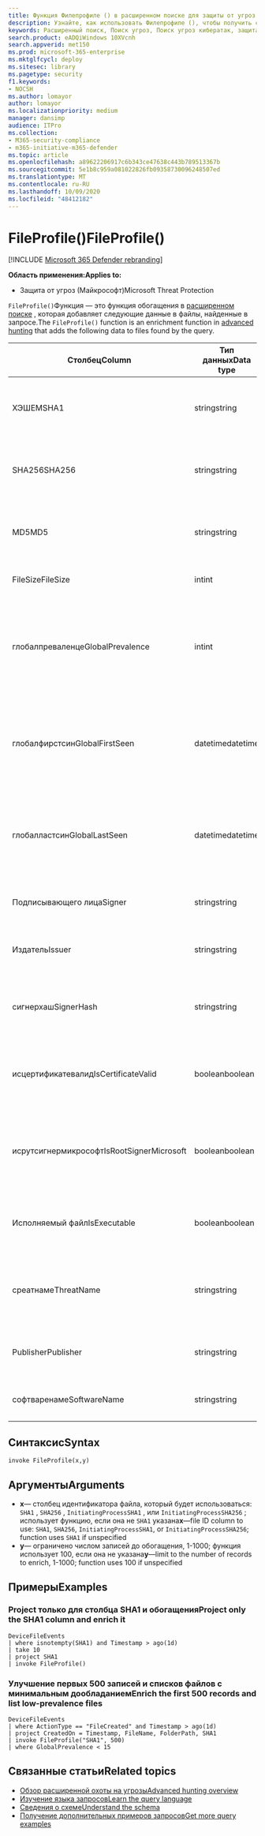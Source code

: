```yaml
---
title: Функция Филепрофиле () в расширенном поиске для защиты от угроз Майкрософт
description: Узнайте, как использовать Филепрофиле (), чтобы получить сведения о файлах в расширенных запросах поиска.
keywords: Расширенный поиск, Поиск угроз, Поиск угроз кибератак, защита от угроз Майкрософт, Microsoft 365, MTP, m365, поиск, запрос, телеметрии, Справочник по схемам, Кусто, Филепрофиле, профиле файла, функция, обогащение
search.product: eADQiWindows 10XVcnh
search.appverid: met150
ms.prod: microsoft-365-enterprise
ms.mktglfcycl: deploy
ms.sitesec: library
ms.pagetype: security
f1.keywords:
- NOCSH
ms.author: lomayor
author: lomayor
ms.localizationpriority: medium
manager: dansimp
audience: ITPro
ms.collection:
- M365-security-compliance
- m365-initiative-m365-defender
ms.topic: article
ms.openlocfilehash: a89622206917c6b343ce47638c443b789513367b
ms.sourcegitcommit: 5e1b8c959a081022826fb09358730096248507ed
ms.translationtype: MT
ms.contentlocale: ru-RU
ms.lasthandoff: 10/09/2020
ms.locfileid: "48412182"
---
```

# <a name="fileprofile"></a><span data-ttu-id="2442f-104">FileProfile()</span><span class="sxs-lookup"><span data-stu-id="2442f-104">FileProfile()</span></span>

[!INCLUDE [Microsoft 365 Defender rebranding](../includes/microsoft-defender.md)]


<span data-ttu-id="2442f-105">**Область применения:**</span><span class="sxs-lookup"><span data-stu-id="2442f-105">**Applies to:**</span></span>
- <span data-ttu-id="2442f-106">Защита от угроз (Майкрософт)</span><span class="sxs-lookup"><span data-stu-id="2442f-106">Microsoft Threat Protection</span></span>

<span data-ttu-id="2442f-107">`FileProfile()`Функция — это функция обогащения в [расширенном поиске](advanced-hunting-overview.md) , которая добавляет следующие данные в файлы, найденные в запросе.</span><span class="sxs-lookup"><span data-stu-id="2442f-107">The `FileProfile()` function is an enrichment function in [advanced hunting](advanced-hunting-overview.md) that adds the following data to files found by the query.</span></span>

| <span data-ttu-id="2442f-108">Столбец</span><span class="sxs-lookup"><span data-stu-id="2442f-108">Column</span></span> | <span data-ttu-id="2442f-109">Тип данных</span><span class="sxs-lookup"><span data-stu-id="2442f-109">Data type</span></span> | <span data-ttu-id="2442f-110">Описание</span><span class="sxs-lookup"><span data-stu-id="2442f-110">Description</span></span> |
|------------|-------------|-------------|
| <span data-ttu-id="2442f-111">ХЭШЕМ</span><span class="sxs-lookup"><span data-stu-id="2442f-111">SHA1</span></span> | <span data-ttu-id="2442f-112">string</span><span class="sxs-lookup"><span data-stu-id="2442f-112">string</span></span> | <span data-ttu-id="2442f-113">SHA-1 файла, к которому было применено записанное действие</span><span class="sxs-lookup"><span data-stu-id="2442f-113">SHA-1 of the file that the recorded action was applied to</span></span> |
| <span data-ttu-id="2442f-114">SHA256</span><span class="sxs-lookup"><span data-stu-id="2442f-114">SHA256</span></span> | <span data-ttu-id="2442f-115">string</span><span class="sxs-lookup"><span data-stu-id="2442f-115">string</span></span> | <span data-ttu-id="2442f-116">SHA – 256 файла, к которому было применено записанное действие</span><span class="sxs-lookup"><span data-stu-id="2442f-116">SHA-256 of the file that the recorded action was applied to</span></span> |
| <span data-ttu-id="2442f-117">MD5</span><span class="sxs-lookup"><span data-stu-id="2442f-117">MD5</span></span> | <span data-ttu-id="2442f-118">string</span><span class="sxs-lookup"><span data-stu-id="2442f-118">string</span></span> | <span data-ttu-id="2442f-119">Хэш MD5 файла, к которому было применено записанное действие</span><span class="sxs-lookup"><span data-stu-id="2442f-119">MD5 hash of the file that the recorded action was applied to</span></span> |
| <span data-ttu-id="2442f-120">FileSize</span><span class="sxs-lookup"><span data-stu-id="2442f-120">FileSize</span></span> | <span data-ttu-id="2442f-121">int</span><span class="sxs-lookup"><span data-stu-id="2442f-121">int</span></span> | <span data-ttu-id="2442f-122">Размер файла в байтах</span><span class="sxs-lookup"><span data-stu-id="2442f-122">Size of the file in bytes</span></span> |
| <span data-ttu-id="2442f-123">глобалпреваленце</span><span class="sxs-lookup"><span data-stu-id="2442f-123">GlobalPrevalence</span></span> | <span data-ttu-id="2442f-124">int</span><span class="sxs-lookup"><span data-stu-id="2442f-124">int</span></span> | <span data-ttu-id="2442f-125">Количество экземпляров сущности, которые корпорация Майкрософт соблюдает глобально</span><span class="sxs-lookup"><span data-stu-id="2442f-125">Number of instances of the entity observed by Microsoft globally</span></span> |
| <span data-ttu-id="2442f-126">глобалфирстсин</span><span class="sxs-lookup"><span data-stu-id="2442f-126">GlobalFirstSeen</span></span> | <span data-ttu-id="2442f-127">datetime</span><span class="sxs-lookup"><span data-stu-id="2442f-127">datetime</span></span> | <span data-ttu-id="2442f-128">Дата и время, когда объект впервые наблюдался корпорацией Майкрософт глобально</span><span class="sxs-lookup"><span data-stu-id="2442f-128">Date and time when the entity was first observed by Microsoft globally</span></span> |
| <span data-ttu-id="2442f-129">глобалластсин</span><span class="sxs-lookup"><span data-stu-id="2442f-129">GlobalLastSeen</span></span> | <span data-ttu-id="2442f-130">datetime</span><span class="sxs-lookup"><span data-stu-id="2442f-130">datetime</span></span> | <span data-ttu-id="2442f-131">Дата и время последней первоначальной отстановки объекта корпорацией Майкрософт</span><span class="sxs-lookup"><span data-stu-id="2442f-131">Date and time when the entity was last observed by Microsoft globally</span></span> |
| <span data-ttu-id="2442f-132">Подписывающего лица</span><span class="sxs-lookup"><span data-stu-id="2442f-132">Signer</span></span> | <span data-ttu-id="2442f-133">string</span><span class="sxs-lookup"><span data-stu-id="2442f-133">string</span></span> | <span data-ttu-id="2442f-134">Сведения о подписавшем файла</span><span class="sxs-lookup"><span data-stu-id="2442f-134">Information about the signer of the file</span></span> |
| <span data-ttu-id="2442f-135">Издатель</span><span class="sxs-lookup"><span data-stu-id="2442f-135">Issuer</span></span> | <span data-ttu-id="2442f-136">string</span><span class="sxs-lookup"><span data-stu-id="2442f-136">string</span></span> | <span data-ttu-id="2442f-137">Сведения о выдающем центре сертификации (ЦС)</span><span class="sxs-lookup"><span data-stu-id="2442f-137">Information about the issuing certificate authority (CA)</span></span> |
| <span data-ttu-id="2442f-138">сигнерхаш</span><span class="sxs-lookup"><span data-stu-id="2442f-138">SignerHash</span></span> | <span data-ttu-id="2442f-139">string</span><span class="sxs-lookup"><span data-stu-id="2442f-139">string</span></span> | <span data-ttu-id="2442f-140">Уникальное значение хэша, идентифицирующее подписывающий</span><span class="sxs-lookup"><span data-stu-id="2442f-140">Unique hash value identifying the signer</span></span> |
| <span data-ttu-id="2442f-141">исцертификатевалид</span><span class="sxs-lookup"><span data-stu-id="2442f-141">IsCertificateValid</span></span> | <span data-ttu-id="2442f-142">boolean</span><span class="sxs-lookup"><span data-stu-id="2442f-142">boolean</span></span> | <span data-ttu-id="2442f-143">Является ли сертификат, используемый для подписи файла, допустимым</span><span class="sxs-lookup"><span data-stu-id="2442f-143">Whether the certificate used to sign the file is valid</span></span> |
| <span data-ttu-id="2442f-144">исрутсигнермикрософт</span><span class="sxs-lookup"><span data-stu-id="2442f-144">IsRootSignerMicrosoft</span></span> | <span data-ttu-id="2442f-145">boolean</span><span class="sxs-lookup"><span data-stu-id="2442f-145">boolean</span></span> | <span data-ttu-id="2442f-146">Указывает, является ли подписывающий корневой сертификат корпорацией Майкрософт</span><span class="sxs-lookup"><span data-stu-id="2442f-146">Indicates whether the signer of the root certificate is Microsoft</span></span> |
| <span data-ttu-id="2442f-147">Исполняемый файл</span><span class="sxs-lookup"><span data-stu-id="2442f-147">IsExecutable</span></span> | <span data-ttu-id="2442f-148">boolean</span><span class="sxs-lookup"><span data-stu-id="2442f-148">boolean</span></span> | <span data-ttu-id="2442f-149">Является ли файл переносимым исполняемым файлом (PE)</span><span class="sxs-lookup"><span data-stu-id="2442f-149">Whether the file is a Portable Executable (PE) file</span></span> |
| <span data-ttu-id="2442f-150">среатнаме</span><span class="sxs-lookup"><span data-stu-id="2442f-150">ThreatName</span></span> | <span data-ttu-id="2442f-151">string</span><span class="sxs-lookup"><span data-stu-id="2442f-151">string</span></span> | <span data-ttu-id="2442f-152">Имя для обнаружения вредоносных программ или других обнаруженных угроз</span><span class="sxs-lookup"><span data-stu-id="2442f-152">Detection name for any malware or other threats found</span></span> |
| <span data-ttu-id="2442f-153">Publisher</span><span class="sxs-lookup"><span data-stu-id="2442f-153">Publisher</span></span> | <span data-ttu-id="2442f-154">string</span><span class="sxs-lookup"><span data-stu-id="2442f-154">string</span></span> | <span data-ttu-id="2442f-155">Имя Организации, опубликовавшего файл</span><span class="sxs-lookup"><span data-stu-id="2442f-155">Name of the organization that published the file</span></span> |
| <span data-ttu-id="2442f-156">софтваренаме</span><span class="sxs-lookup"><span data-stu-id="2442f-156">SoftwareName</span></span> | <span data-ttu-id="2442f-157">string</span><span class="sxs-lookup"><span data-stu-id="2442f-157">string</span></span> | <span data-ttu-id="2442f-158">Название программного продукта</span><span class="sxs-lookup"><span data-stu-id="2442f-158">Name of the software product</span></span> |

## <a name="syntax"></a><span data-ttu-id="2442f-159">Синтаксис</span><span class="sxs-lookup"><span data-stu-id="2442f-159">Syntax</span></span>

```kusto
invoke FileProfile(x,y)
```

## <a name="arguments"></a><span data-ttu-id="2442f-160">Аргументы</span><span class="sxs-lookup"><span data-stu-id="2442f-160">Arguments</span></span>

- <span data-ttu-id="2442f-161">**x**— столбец идентификатора файла, который будет использоваться: `SHA1` , `SHA256` , `InitiatingProcessSHA1` , или `InitiatingProcessSHA256` ; использует функцию, если она не `SHA1` указана</span><span class="sxs-lookup"><span data-stu-id="2442f-161">**x**—file ID column to use: `SHA1`, `SHA256`, `InitiatingProcessSHA1`, or `InitiatingProcessSHA256`; function uses `SHA1` if unspecified</span></span>
- <span data-ttu-id="2442f-162">**y**— ограничено числом записей до обогащения, 1-1000; функция использует 100, если она не указана</span><span class="sxs-lookup"><span data-stu-id="2442f-162">**y**—limit to the number of records to enrich, 1-1000; function uses 100 if unspecified</span></span>

## <a name="examples"></a><span data-ttu-id="2442f-163">Примеры</span><span class="sxs-lookup"><span data-stu-id="2442f-163">Examples</span></span>

### <a name="project-only-the-sha1-column-and-enrich-it"></a><span data-ttu-id="2442f-164">Project только для столбца SHA1 и обогащения</span><span class="sxs-lookup"><span data-stu-id="2442f-164">Project only the SHA1 column and enrich it</span></span>

```kusto
DeviceFileEvents
| where isnotempty(SHA1) and Timestamp > ago(1d)
| take 10
| project SHA1
| invoke FileProfile()
```

### <a name="enrich-the-first-500-records-and-list-low-prevalence-files"></a><span data-ttu-id="2442f-165">Улучшение первых 500 записей и списков файлов с минимальным дообладанием</span><span class="sxs-lookup"><span data-stu-id="2442f-165">Enrich the first 500 records and list low-prevalence files</span></span>

```kusto
DeviceFileEvents
| where ActionType == "FileCreated" and Timestamp > ago(1d)
| project CreatedOn = Timestamp, FileName, FolderPath, SHA1
| invoke FileProfile("SHA1", 500) 
| where GlobalPrevalence < 15
```

## <a name="related-topics"></a><span data-ttu-id="2442f-166">Связанные статьи</span><span class="sxs-lookup"><span data-stu-id="2442f-166">Related topics</span></span>
- [<span data-ttu-id="2442f-167">Обзор расширенной охоты на угрозы</span><span class="sxs-lookup"><span data-stu-id="2442f-167">Advanced hunting overview</span></span>](advanced-hunting-overview.md)
- [<span data-ttu-id="2442f-168">Изучение языка запросов</span><span class="sxs-lookup"><span data-stu-id="2442f-168">Learn the query language</span></span>](advanced-hunting-query-language.md)
- [<span data-ttu-id="2442f-169">Сведения о схеме</span><span class="sxs-lookup"><span data-stu-id="2442f-169">Understand the schema</span></span>](advanced-hunting-schema-tables.md)
- [<span data-ttu-id="2442f-170">Получение дополнительных примеров запросов</span><span class="sxs-lookup"><span data-stu-id="2442f-170">Get more query examples</span></span>](advanced-hunting-shared-queries.md)
